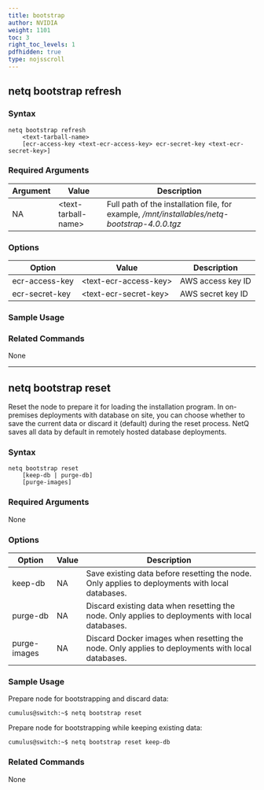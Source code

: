 ```yaml
---
title: bootstrap
author: NVIDIA
weight: 1101
toc: 3
right_toc_levels: 1
pdfhidden: true
type: nojsscroll
---
```

## netq bootstrap refresh

### Syntax

```
netq bootstrap refresh 
    <text-tarball-name> 
    [ecr-access-key <text-ecr-access-key> ecr-secret-key <text-ecr-secret-key>]
```

### Required Arguments

| Argument | Value | Description |
| ---- | ---- | ---- |
| NA | \<text-tarball-name\> | Full path of the installation file, for example, */mnt/installables/netq-bootstrap-4.0.0.tgz*  |

### Options

| Option | Value | Description |
| ---- | ---- | ---- |
| ecr-access-key | \<text-ecr-access-key\> | AWS access key ID |
| ecr-secret-key| \<text-ecr-secret-key\>| AWS secret key ID |

### Sample Usage

### Related Commands

None

- - -
## netq bootstrap reset

Reset the node to prepare it for loading the installation program. In on-premises deployments with database on site, you can choose whether to save the current data or discard it (default) during the reset process. NetQ saves all data by default in remotely hosted database deployments.

### Syntax

```
netq bootstrap reset
    [keep-db | purge-db]
    [purge-images]
```

### Required Arguments

None

### Options

| Option | Value | Description |
| ---- | ---- | ---- |
| keep-db | NA | Save existing data before resetting the node. Only applies to deployments with local databases. |
| purge-db | NA | Discard existing data when resetting the node. Only applies to deployments with local databases. |
| purge-images | NA | Discard Docker images when resetting the node. Only applies to deployments with local databases. |

### Sample Usage

Prepare node for bootstrapping and discard data:

```
cumulus@switch:~$ netq bootstrap reset
```

Prepare node for bootstrapping while keeping existing data:

```
cumulus@switch:~$ netq bootstrap reset keep-db
```

### Related Commands

None



